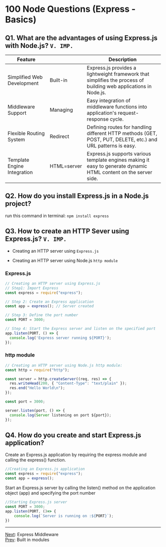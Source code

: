 # 100 Node Questions (Express - Basics)

## Q1. What are the advantages of using Express.js with Node.js? `V. IMP.`

| Feature |  | Description |
|---|---|---|
| Simplified Web Development | Built-in | Express.js provides a lightweight framework that simplifies the process of building web applications in Node.js. |
| Middleware Support | Managing | Easy integration of middleware functions into application's request-response cycle. |
| Flexible Routing System | Redirect | Defining routes for handling different HTTP methods (GET, POST, PUT, DELETE, etc.) and URL patterns is easy. |
| Template Engine Integration | HTML=server | Express.js supports various template engines making it easy to generate dynamic HTML content on the server side. |

## Q2. How do you install Express.js in a Node.js project?

run this command in terminal: `npm install express`

## Q3. How to create an HTTP Sever using Express.js? `V. IMP.`

* Creating an HTTP server using `Express.js`

* Creating an HTTP server using Node.js `http module`

### Express.js

```js
// Creating an HTTP server using Express.js
// Step1: Import Express
const express = require("express");

// Step 2: Create an Express application
const app = express(); // Server created

// Step 3: Define the port number
const PORT = 3000;

// Step 4: Start the Express server and listen on the specified port
app.listen(PORT, () => {
  console.log('Express server running ${PORT}');
});
```

### http module

```js
// Creating an HTTP server using Node.js http module:
const http = require("http");

const server = http.createServer((req, res) => {
  res.writeHead(200, { "Content-Type": "text/plain" });
  res.end("Hello World\n");
});

const port = 3000;

server.listen(port, () => {
  console.log(Server listening on port ${port});
});
```

## Q4. How do you create and start Express.js application?

Create an Express.js application by requiring the express module and calling the express() function.

```js
//Creating an Express.js application
const express = require("express");
const app = express();
```

Start an Express.js server by calling the listen() method on the application object (app)  and specifying the port number

```js
//Starting Express.js server
const PORT = 3000;
app.listen(PORT, ()=> {
    console.log(`Server is running on :${PORT}`);
})
```

<hr>

[Next](6.Express_Middleware.md): Express Middleware <br>
[Prev](4.Built_in_modules.md): Built in modules


<!---
Adarsh 
29th July 2024
06:33 PM
(15:06)
--->

